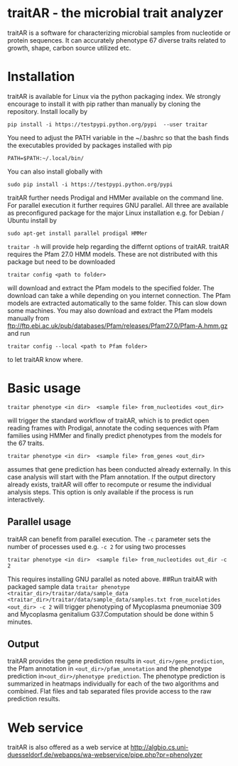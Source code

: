 
# traitAR - the microbial trait analyzer
traitAR is a software for characterizing microbial samples from nucleotide or protein sequences. It can accurately phenotype 67 diverse traits related to growth, shape, carbon source utilized etc.

# Installation
traitAR is available for Linux via the python packaging index. We strongly encourage to install it with pip rather than manually by cloning the repository. Install locally by

``pip install -i https://testpypi.python.org/pypi  --user traitar``

You need to adjust the PATH variable in the ~/.bashrc so that the bash finds the executables provided by packages installed with pip

``PATH=$PATH:~/.local/bin/``

You can also install globally with

``sudo pip install -i https://testpypi.python.org/pypi``

traitAR further needs Prodigal and HMMer available on the command line. For parallel execution it further requires GNU parallel.
All three are available as preconfigured package for the major Linux installation e.g. for Debian / Ubuntu install by

``sudo apt-get install parallel prodigal HMMer``

``traitar -h`` will provide help regarding the differnt options of traitAR.
traitAR requires the Pfam 27.0 HMM models. These are not distributed with this package but need to be downloaded

``traitar config <path to folder>``

will download and extract the Pfam models to the specified folder. The download can take a while depending on you internet connection. The Pfam models are extracted automatically to the same folder. This can slow down some machines. 
You may also download and extract the Pfam models manually from ftp://ftp.ebi.ac.uk/pub/databases/Pfam/releases/Pfam27.0/Pfam-A.hmm.gz and run 

``traitar config --local <path to Pfam folder>``

to let traitAR know where.
# Basic usage

``traitar phenotype <in dir>  <sample file> from_nucleotides <out_dir> `` 

will trigger the standard workflow of traitAR, which is to predict open reading frames with Prodigal, annotate the coding sequences with Pfam families using HMMer and finally predict phenotypes from the models for the 67 traits. 

``traitar phenotype <in dir>  <sample file> from_genes <out_dir> `` 
 
assumes that gene prediction has been conducted already externally. In this case analysis will start with the Pfam annotation. If the output directory already exists, traitAR will offer to recompute or resume the individual analysis steps. This option is only available if the process is run interactively.
## Parallel usage
traitAR can benefit from parallel execution. The ``-c`` parameter sets the number of processes used e.g. ``-c 2`` for using two processes

``traitar phenotype <in dir>  <sample file> from_nucleotides out_dir -c 2`` 

This requires installing GNU parallel as noted above.
##Run traitAR with packaged sample data
``traitar phenotype <traitar_dir>/traitar/data/sample_data <traitar_dir>/traitar/data/sample_data/samples.txt from_nucelotides <out_dir> -c 2`` will trigger phenotyping of Mycoplasma pneumoniae 309 and Mycoplasma genitalium G37.Computation should be done within 5 minutes. 
## Output
traitAR provides the gene prediction results in ``<out_dir>/gene_prediction``, the Pfam annotation in ``<out_dir>/pfam_annotation`` and the phenotype prediction in``<out_dir>/phenotype prediction``. The phenotype prediction is summarized in heatmaps individually for each of the two algorithms and combined. Flat files and tab separated files provide access to the raw prediction results.

# Web service
traitAR is also offered as a web service at
http://algbio.cs.uni-duesseldorf.de/webapps/wa-webservice/pipe.php?pr=phenolyzer 

